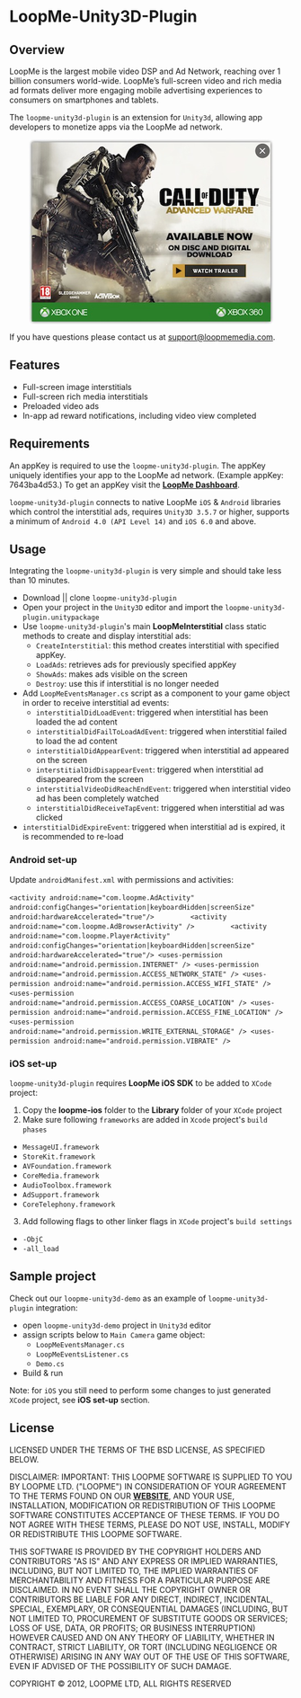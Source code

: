# LoopMe-Unity3D-Plugin #

## Overview ##

LoopMe is the largest mobile video DSP and Ad Network, reaching over 1 billion consumers world-wide. LoopMe’s full-screen video and rich media ad formats deliver more engaging mobile advertising experiences to consumers on smartphones and tablets.

The `loopme-unity3d-plugin` is an extension for `Unity3d`, allowing app developers to monetize apps via the LoopMe ad network.

<p align="center">
<img align="center" src="images/ad_overview.jpg" alt="LoopMe Interstitial Ad">
</p>

If you have questions please contact us at support@loopmemedia.com. 

## Features ##

* Full-screen image interstitials
* Full-screen rich media interstitials
* Preloaded video ads
* In-app ad reward notifications, including video view completed

## Requirements ##

An appKey is required to use the `loopme-unity3d-plugin`. The appKey uniquely identifies your app to the LoopMe ad network. (Example appKey: 7643ba4d53.) To get an appKey visit the **[LoopMe Dashboard](http://loopme.me/)**. 

`loopme-unity3d-plugin` connects to native LoopMe `iOS` & `Android` libraries which control the interstitial ads, requires `Unity3D 3.5.7` or higher, supports a minimum of `Android 4.0 (API Level 14)` and `iOS 6.0` and above.

## Usage ##

Integrating the `loopme-unity3d-plugin` is very simple and should take less than 10 minutes. 

* Download || clone `loopme-unity3d-plugin`
* Open your project in the `Unity3D` editor and import the `loopme-unity3d-plugin.unitypackage`
* Use `loopme-unity3d-plugin`'s main **LoopMeInterstitial** class static methods to create and display interstitial ads:
   * `CreateInterstitial`: this method creates interstitial with specified appKey.
   * `LoadAds`: retrieves ads for previously specified appKey
   * `ShowAds`: makes ads visible on the screen
   * `Destroy`: use this if interstitial is no longer needed
* Add `LoopMeEventsManager.cs` script as a component to your game object in order to receive interstitial ad events:
   * `interstitialDidLoadEvent`: triggered when interstitial has been loaded the ad content
   * `interstitialDidFailToLoadAdEvent`: triggered when interstitial failed to load the ad content
   * `interstitialDidAppearEvent`: triggered when interstitial ad appeared on the screen
   * `interstitialDidDisappearEvent`: triggered when interstitial ad disappeared from the screen
   * `interstitialVideoDidReachEndEvent`: triggered when interstitial video ad has been completely watched
   * `interstitialDidReceiveTapEvent`: triggered when interstitial ad was clicked
* `interstitialDidExpireEvent`: triggered when interstitial ad is expired, it is recommended to re-load

### Android set-up ###

Update `androidManifest.xml` with permissions and activities:

`<activity android:name="com.loopme.AdActivity" android:configChanges="orientation|keyboardHidden|screenSize"
       android:hardwareAccelerated="true"/>        
<activity android:name="com.loopme.AdBrowserActivity" />        
<activity android:name="com.loopme.PlayerActivity" android:configChanges="orientation|keyboardHidden|screenSize"
       android:hardwareAccelerated="true"/>
<uses-permission android:name="android.permission.INTERNET" />
<uses-permission android:name="android.permission.ACCESS_NETWORK_STATE" />
<uses-permission android:name="android.permission.ACCESS_WIFI_STATE" />
<uses-permission android:name="android.permission.ACCESS_COARSE_LOCATION" />
<uses-permission android:name="android.permission.ACCESS_FINE_LOCATION" />
<uses-permission android:name="android.permission.WRITE_EXTERNAL_STORAGE" />
<uses-permission android:name="android.permission.VIBRATE" />`

### iOS set-up ###

`loopme-unity3d-plugin` requires **LoopMe iOS SDK** to be added to `XCode` project:

1. Copy the **loopme-ios** folder to the **Library** folder of your `XCode` project
2. Make sure following `frameworks` are added in `Xcode` project's `build phases`
 * `MessageUI.framework`
 * `StoreKit.framework`
 * `AVFoundation.framework`
 * `CoreMedia.framework`
 * `AudioToolbox.framework`
 * `AdSupport.framework`
 * `CoreTelephony.framework`
3. Add following flags to other linker flags in `XCode` project's `build settings`
 * `-ObjC`
 * `-all_load`

## Sample project ##

Check out our `loopme-unity3d-demo` as an example of `loopme-unity3d-plugin` integration:
* open `loopme-unity3d-demo` project in `Unity3d` editor
* assign scripts below to `Main Camera` game object:
  * `LoopMeEventsManager.cs`
  * `LoopMeEventsListener.cs`
  * `Demo.cs`
* Build & run

Note: for `iOS` you still need to perform some changes to just generated `XCode` project, see **iOS set-up** section.

## License ##
LICENSED UNDER THE TERMS OF THE BSD LICENSE, AS SPECIFIED BELOW.

DISCLAIMER: IMPORTANT: THIS LOOPME SOFTWARE IS SUPPLIED TO YOU BY LOOPME LTD. ("LOOPME") IN CONSIDERATION OF YOUR AGREEMENT TO THE TERMS FOUND ON OUR **[WEBSITE](http://www.loopmemedia.com/privacy/)**, 
AND YOUR USE, INSTALLATION, MODIFICATION OR REDISTRIBUTION OF THIS LOOPME SOFTWARE CONSTITUTES ACCEPTANCE OF THESE TERMS. 
IF YOU DO NOT AGREE WITH THESE TERMS, PLEASE DO NOT USE, INSTALL, MODIFY OR REDISTRIBUTE THIS LOOPME SOFTWARE.

THIS SOFTWARE IS PROVIDED BY THE COPYRIGHT HOLDERS AND CONTRIBUTORS "AS IS" AND ANY EXPRESS OR IMPLIED WARRANTIES, 
INCLUDING, BUT NOT LIMITED TO, THE IMPLIED WARRANTIES OF MERCHANTABILITY AND FITNESS FOR A PARTICULAR PURPOSE ARE DISCLAIMED. 
IN NO EVENT SHALL THE COPYRIGHT OWNER OR CONTRIBUTORS BE LIABLE FOR ANY DIRECT, INDIRECT, INCIDENTAL, SPECIAL, EXEMPLARY, 
OR CONSEQUENTIAL DAMAGES (INCLUDING, BUT NOT LIMITED TO, PROCUREMENT OF SUBSTITUTE GOODS OR SERVICES; LOSS OF USE, DATA, OR PROFITS; OR BUSINESS INTERRUPTION) 
HOWEVER CAUSED AND ON ANY THEORY OF LIABILITY, WHETHER IN CONTRACT, STRICT LIABILITY, OR TORT (INCLUDING NEGLIGENCE OR OTHERWISE) 
ARISING IN ANY WAY OUT OF THE USE OF THIS SOFTWARE, EVEN IF ADVISED OF THE POSSIBILITY OF SUCH DAMAGE.

COPYRIGHT © 2012, LOOPME LTD, ALL RIGHTS RESERVED